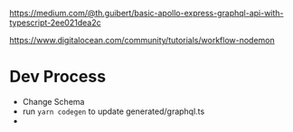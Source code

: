
https://medium.com/@th.guibert/basic-apollo-express-graphql-api-with-typescript-2ee021dea2c

https://www.digitalocean.com/community/tutorials/workflow-nodemon

# Dev Process

* Change Schema
* run ```yarn codegen``` to update generated/graphql.ts
* 

